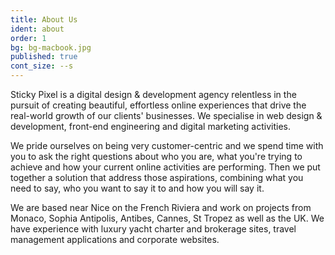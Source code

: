 ```yaml
---
title: About Us
ident: about
order: 1
bg: bg-macbook.jpg
published: true
cont_size: --s
---
```


Sticky Pixel is a digital design & development agency relentless in the pursuit of creating beautiful, effortless online experiences that drive the real-world growth of our clients' businesses. We specialise in web design & development, front-end engineering and digital marketing activities.

We pride ourselves on being very customer-centric and we spend time with you to ask the right questions about who you are, what you're trying to achieve and how your current online activities are performing. Then we put together a solution that address those aspirations, combining what you need to say, who you want to say it to and how you will say it.

We are based near Nice on the French Riviera and work on projects from Monaco, Sophia Antipolis, Antibes, Cannes, St Tropez as well as the UK. We have experience with luxury yacht charter and brokerage sites, travel management applications and corporate websites.
